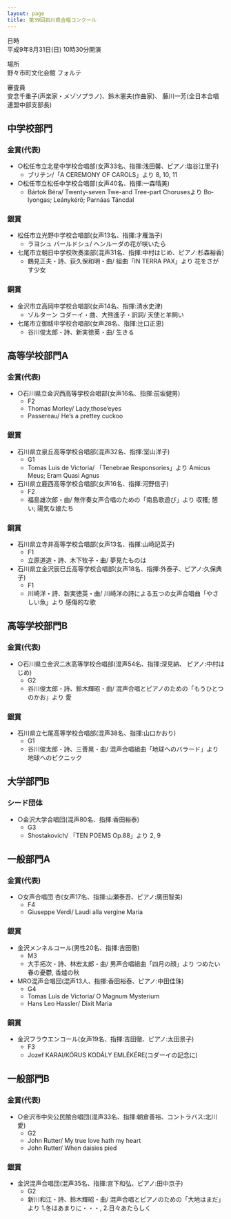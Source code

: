 ```yaml
---
layout: page
title: 第39回石川県合唱コンクール
---
```

日時  
平成9年8月31日(日) 10時30分開演

場所  
野々市町文化会館 フォルテ

審査員  
安念千重子(声楽家・メゾソプラノ)、鈴木憲夫(作曲家)、 藤川一芳(全日本合唱連盟中部支部長)

中学校部門
----------

### 金賞(代表)

-   ○松任市立北星中学校合唱部(女声33名、指揮:浅田馨、ピアノ:塩谷江里子)
    -   ブリテン/「<span lang="en">A CEREMONY OF CAROLS</span>」より
        8, 10, 11
-   ○松任市立松任中学校合唱部(女声40名、指揮:一森晴美)
    -   <span lang="hu">Bártok Béra</span>/ <span lang="en">Twenty-seven
        Twe-and Tree-part Choruses</span>より <span lang="hu">Bolyongas;
        Leánykérö; Parnáas Táncdal</span>

### 銀賞

-   松任市立光野中学校合唱部(女声13名、指揮:才雁浩子)
    -   ラヨシュ バールドシュ/ ヘンルーダの花が咲いたら
-   七尾市立朝日中学校吹奏楽部(混声31名、指揮:中村はじめ、ピアノ:杉森裕香)
    -   鶴見正夫・詩、荻久保和明・曲/ 組曲「<span lang="la">IN TERRA PAX</span>」より
        花をさがす少女

### 銅賞

-   金沢市立高岡中学校合唱部(女声14名、指揮:清水史津)
    -   ゾルターン コダーイ・曲、大熊進子・訳詞/ 天使と羊飼い
-   七尾市立御祓中学校合唱部(女声28名、指揮:辻口正恵)
    -   谷川俊太郎・詩、新実徳英・曲/ 生きる

高等学校部門A
-------------

### 金賞(代表)

-   ○石川県立金沢西高等学校合唱部(女声16名、指揮:前坂健男)
    -   F2
    -   <span lang="en">Thomas Morley/ Lady,those’eyes</span>
    -   <span lang="en">Passereau/ He’s a prettey cuckoo</span>

### 銀賞

-   石川県立泉丘高等学校合唱部(混声32名、指揮:室山洋子)
    -   G1
    -   <span lang="es">Tomas Luis de Victoria</span>/
        「<span lang="en">Tenebrae Responsories</span>」より <span lang="la">Amicus
        Meus; Eram Quasi Agnus</span>
-   石川県立鹿西高等学校合唱部(女声16名、指揮:河野信子)
    -   F2
    -   福島雄次郎・曲/ 無伴奏女声合唱のための「南島歌遊び」より 収穫; 憩い; 陽気な娘たち

### 銅賞

-   石川県立寺井高等学校合唱部(女声13名、指揮:山崎記英子)
    -   F1
    -   立原道造・詩、木下牧子・曲/ 夢見たものは
-   石川県立金沢辰巳丘高等学校合唱部(女声18名、指揮:外泰子、ピアノ:久保典子)
    -   F1
    -   川崎洋・詩、新実徳英・曲/ 川崎洋の詩による五つの女声合唱曲「やさしい魚」より 感傷的な歌

高等学校部門B
-------------

### 金賞(代表)

-   ○石川県立金沢二水高等学校合唱部(混声54名、指揮:深見納、 ピアノ:中村はじめ)
    -   G2
    -   谷川俊太郎・詩、鈴木輝昭・曲/ 混声合唱とピアノのための「もうひとつのかお」より 愛

### 銀賞

-   石川県立七尾高等学校合唱部(混声38名、指揮:山口かおり)
    -   G1
    -   谷川俊太郎・詩、三善晃・曲/ 混声合唱組曲「地球へのバラード」より 地球へのピクニック

大学部門B
---------

### シード団体

-   ○金沢大学合唱団(混声80名、指揮:香田裕泰)
    -   G3
    -   <span lang="en">Shostakovich</span>/ 「<span lang="en">TEN
        POEMS</span> Op.88」より 2, 9

一般部門A
---------

### 金賞(代表)

-   ○女声合唱団 杏(女声17名、指揮:山瀬泰吾、ピアノ:廣田智美)
    -   F4
    -   <span lang="it">Giuseppe Verdi</span>/ <span lang="la">Laudi
        alla vergine Maria</span>

### 銀賞

-   金沢メンネルコール(男性20名、指揮:吉田徹)
    -   M3
    -   大手拓次・詩、林宏太郎・曲/ 男声合唱組曲「四月の顔」より つめたい春の憂鬱, 香爐の秋
-   MRO混声合唱団(混声13人、指揮:香田裕泰、ピアノ:中田佳珠)
    -   G4
    -   <span lang="es">Tomas Luis de Victoria</span>/ <span lang="la">O
        Magnum Mysterium</span>
    -   <span lang="de">Hans Leo Hassler</span>/ <span lang="la">Dixit
        Maria</span>

### 銅賞

-   金沢フラウエンコール(女声19名、指揮:吉田徹、ピアノ:太田景子)
    -   F3
    -   <span lang="hu">Jozef KARAI/KÓRUS KODÁLY
        EMLÉKÉRE</span>(コダーイの記念に)

一般部門B
---------

### 金賞(代表)

-   ○金沢市中央公民館合唱団(混声33名、指揮:朝倉善裕、コントラバス:北川愛)
    -   G2
    -   <span lang="en">John Rutter/ My true love hath
        my heart</span>
    -   <span lang="en">John Rutter/ When daisies pied</span>

### 銀賞

-   金沢混声合唱団(混声35名、指揮:宮下和弘、ピアノ:田中京子)
    -   G2
    -   新川和江・詩、鈴木輝昭・曲/ 混声合唱とピアノのための「大地はまだ」より 1.冬はあまりに・・・, 2.日々あたらしく
